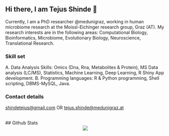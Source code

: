 ## Hi there, I am Tejus Shinde 👋
  Currently, I am a PhD researcher @medunigraz, working in human microbiome research at the Moissl-Eichinger research group, Graz (AT). 
  My research interests are in the following areas: Computational Biology, Bioinformatics, Microbiome, Evolutionary Biology, Neuroscience, Translational Research.
  
### Skill set
  A. Data Analysis Skills: Omics (Dna, Rna, Metabolites & Protein), MS Data analysis (LC/MS), Statistics, Machine Learning, Deep Learning, R Shiny App development.
  B. Programming languages: R & Python programming, Shell scripting, DBMS-MySQL, Java.

### Contact details
  shindetejus@gmail.com OR tejus.shinde@medunigraz.at
  
<br/>  
## Github Stats  
<div align="center"><img src="https://github-readme-stats.vercel.app/api?username=the-eon-flux&show_icons=true&count_private=true&hide_border=true" align="center" /></div>  
<br/> 
